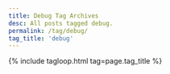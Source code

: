 ```yaml
---
title: Debug Tag Archives
desc: All posts tagged debug.
permalink: /tag/debug/
tag_title: 'debug'
---
```

{% include tagloop.html tag=page.tag_title %}